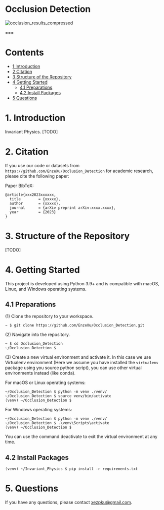 Occlusion Detection
===

![occlusion_results_compressed](https://github.com/EnzeXu/Occlusion_Detection/assets/90367338/5f95924b-a4c3-4f36-8f22-604f041decc4)

===

# Contents

* [1 Introduction](#1-introduction)
* [2 Citation](#2-citation)
* [3 Structure of the Repository](#3-structure-of-the-repository)
* [4 Getting Started](#4-getting-started)
  * [4.1 Preparations](#41-preparations)
  * [4.2 Install Packages](#42-install-packages)
* [5 Questions](#5-questions)



# 1. Introduction
Invariant Physics. [TODO]

# 2. Citation

If you use our code or datasets from `https://github.com/EnzeXu/Occlusion_Detection` for academic research, please cite the following paper:

Paper BibTeX:

```
@article{xxx2023xxxxxx,
  title        = {xxxxx},
  author       = {xxxxx},
  journal      = {arXiv preprint arXiv:xxxx.xxxx},
  year         = {2023}
}
```



# 3. Structure of the Repository

[TODO]

[//]: # ()
[//]: # (```)

[//]: # (SB-FNN)

[//]: # (┌── SBFNN/)

[//]: # (├────── models/)

[//]: # (├────────── _template.py)

[//]: # (├────────── model_rep3.py)

[//]: # (├────────── model_rep6.py)

[//]: # (├────────── model_sir.py)

[//]: # (├────────── model_asir.py)

[//]: # (├────────── model_turing1d.py)

[//]: # (├────────── model_turing2d.py)

[//]: # (├────── utils/)

[//]: # (├────────── __init__.py)

[//]: # (├────────── _run.py)

[//]: # (├────────── _utils.py)

[//]: # (├── LICENSE)

[//]: # (├── README.md)

[//]: # (├── requirements.txt)

[//]: # (└── run.py)

[//]: # (```)

[//]: # ()
[//]: # (- `ChemGNN/models/`: folder contains the model scripts)

[//]: # (- `ChemGNN/utils/`: folder contains the utility scripts)

[//]: # (- `LICENSE`: license file)

[//]: # (- `README.md`: readme file)

[//]: # (- `requirements.txt`: main dependent packages &#40;please follow section 3.1 to install all dependent packages&#41;)

[//]: # (- `run.py`: training script)



# 4. Getting Started

This project is developed using Python 3.9+ and is compatible with macOS, Linux, and Windows operating systems.

## 4.1 Preparations

(1) Clone the repository to your workspace.

```shell
~ $ git clone https://github.com/EnzeXu/Occlusion_Detection.git
```

(2) Navigate into the repository.
```shell
~ $ cd Occlusion_Detection
~/Occlusion_Detection $
```

(3) Create a new virtual environment and activate it. In this case we use Virtualenv environment (Here we assume you have installed the `virtualenv` package using you source python script), you can use other virtual environments instead (like conda).

For macOS or Linux operating systems:
```shell
~/Occlusion_Detection $ python -m venv ./venv/
~/Occlusion_Detection $ source venv/bin/activate
(venv) ~/Occlusion_Detection $ 
```

For Windows operating systems:

```shell
~/Occlusion_Detection $ python -m venv ./venv/
~/Occlusion_Detection $ .\venv\Scripts\activate
(venv) ~/Occlusion_Detection $ 
```

You can use the command deactivate to exit the virtual environment at any time.

## 4.2 Install Packages

```shell
(venv) ~/Invariant_Physics $ pip install -r requirements.txt
```

[//]: # (## 4.3 Build Datasets)

[//]: # ()
[//]: # (&#40;1&#41; Create the ODE datasets you want to run. Please follow the following instructions or use command `python make_datasets.py --help` to see all possible arguments.)

[//]: # ()
[//]: # (Example:)

[//]: # ()
[//]: # (```shell)

[//]: # (&#40;venv&#41; ~/Occlusion_Detection $ python make_datasets.py --params_strategy default --seed 0 --ode_name Lotka_Volterra --save_figure 1 --noise_ratio 0.05)

[//]: # (```)

[//]: # ()
[//]: # (You can run the script from the command line with various options. Here's a breakdown of the available command-line arguments:)

[//]: # ()
[//]: # (| Argument            | Description                                                                                     |)

[//]: # (|---------------------|-------------------------------------------------------------------------------------------------|)

[//]: # (| `--[TODO]`          | Specify the xxxxxx                                                                              |)

[//]: # (| `--[TODO]`          | Specify the xxxxxx                                                                              |)
[//]: # (&#40;2&#41; Run Training. [TODO])


[//]: # (You can combine these arguments according to your requirements to run the script with the desired settings. E.g.,)

[//]: # ()
[//]: # (```shell)

[//]: # (&#40;venv&#41; ~/SB-FNN $ python run.py --seed 999 --test 1 --cyclic 1)

[//]: # (```)

[//]: # ()
[//]: # ()
[//]: # (&#40;3&#41; Collect the auto-generated training results in `saves/figure/` and `saves/train/`.)

[//]: # (```shell)

[//]: # (&#40;venv&#41; ~/SB-FNN $ ls saves/train/MODEL_NAME_YYYYMMDD_HHMMSS_f/)

[//]: # (&#40;venv&#41; ~/SB-FNN $ ls saves/figure/MODEL_NAME_YYYYMMDD_HHMMSS_f/)

[//]: # (```)



# 5. Questions

If you have any questions, please contact xezpku@gmail.com.


